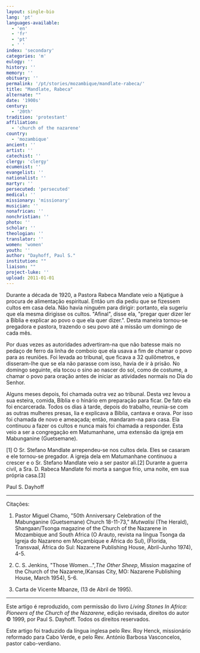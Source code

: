 ```yaml
---
layout: single-bio
lang: 'pt'
languages-available:
  - 'en'
  - 'fr'
  - 'pt'
  - ' '
index: 'secondary'
categories: 'm'
eulogy: ''
history: ''
memory: ''
obituary: ''
permalink: '/pt/stories/mozambique/mandlate-rabeca/'
title: "Mandlate, Rabeca"
alternate: ""
date: '1900s'
century:
  - '20th'
tradition: 'protestant'
affiliation:
  - 'church of the nazarene'
country:
  - 'mozambique'
ancient: ''
artist: ''
catechist: ''
clergy: 'clergy'
ecumenist: ''
evangelist: ''
nationalist: ''
martyr: ''
persecuted: 'persecuted'
medical: ''
missionary: 'missionary'
musician: ''
nonafrican: ''
nonchristian: ''
photo: ''
scholar: ''
theologian: ''
translator: ''
women: 'women'
youth: ''
author: "Dayhoff, Paul S."
institution: ""
liaison: ""
project-luke: ''
upload: 2011-01-01
---
```




Durante a década de 1920, a Pastora Rabeca Mandlate veio a Njatigue à procura de alimentação espiritual. Então um dia pediu que se fizessem cultos em casa dela. Não havia ninguém para dirigir: portanto, ela sugeriu que ela mesma dirigisse os cultos. "Afinal", disse ela, "pregar quer dizer ler a Bíblia e explicar ao povo o que ela quer dizer.". Desta maneira tornou-se pregadora e pastora, trazendo o seu povo até a missão um domingo de cada mês.

Por duas vezes as autoridades advertiram-na que não batesse mais no pedaço de ferro da linha de comboio que ela usava a fim de chamar o povo para as reuniões. Foi levada ao tribunal, que ficava a 32 quilômetros, e disseram-lhe que se ela não parasse com isso, havia de ir à prisão. No domingo seguinte, ela tocou o sino ao nascer do sol, como de costume, a chamar o povo para oração antes de iniciar as atividades normais no Dia do Senhor.

Alguns meses depois, foi chamada outra vez ao tribunal. Desta vez levou a sua esteira, comida, Bíblia e o hinário em preparação para ficar. De fato ela foi encarcerada. Todos os dias à tarde, depois do trabalho, reunia-se com as outras mulheres presas, lia e explicava a Bíblia, cantava e orava. Por isso foi chamada de novo e ameaçada; então, mandaram-na para casa. Ela continuou a fazer os cultos e nunca mais foi chamada a responder. Esta veio a ser a congregação em Matumanhane, uma extensão da igreja em Mabunganine (Guetsemane).

[1] O Sr. Stefano Mandlate arrependeu-se nos cultos dela. Eles se casaram e ele tornou-se pregador. A igreja dela em Matumanhane continuou a crescer e o Sr. Stefano Mandlate veio a ser pastor ali.[2] Durante a guerra civil, a Sra. D. Rabeca Mandlate foi morta a sangue frio, uma noite, em sua própria casa.[3]

Paul S. Dayhoff

---

Citações:

1. Pastor Miguel Chamo, "50th Anniversary Celebration of the Mabunganine (Guetsemane) Church 18-11-73," *Mutwalisi* (The Herald), Shangaan/Tsonga magazine of the Church of the Nazarene in Mozambique and South Africa (O Arauto, revista na língua Tsonga da Igreja do Nazareno em Moçambique e África do Sul), (Florida, Transvaal, África do Sul: Nazarene Publishing House, Abril-Junho 1974), 4-5.

2. C. S. Jenkins, "Those Women...",*The Other Sheep*, Mission magazine of the Church of the Nazarene,(Kansas City, MO: Nazarene Publishing House, March 1954), 5-6.

3. Carta de Vicente Mbanze, (13 de Abril de 1995).

---

Este artigo é reproduzido, com permissão do livro *Living Stones In Africa: Pioneers of the Church of the Nazarene*, edição revisada, direitos do autor © 1999, por Paul S. Dayhoff.  Todos os direitos reservados.

Este artigo foi traduzido da língua inglesa pelo Rev. Roy Henck, missionário reformado para Cabo Verde, e pelo Rev. António Barbosa Vasconcelos, pastor cabo-verdiano.
